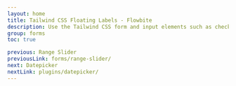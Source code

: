 ```yaml
---
layout: home
title: Tailwind CSS Floating Labels - Flowbite
description: Use the Tailwind CSS form and input elements such as checkboxes, radios, textarea, text inputs to collect information from users with Flowbite
group: forms
toc: true

previous: Range Slider
previousLink: forms/range-slider/
next: Datepicker
nextLink: plugins/datepicker/
---
```


